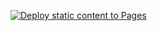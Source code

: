 [![Deploy static content to Pages](https://github.com/TamilGamingNetwork/TNG/actions/workflows/static.yml/badge.svg)](https://github.com/TamilGamingNetwork/TNG/actions/workflows/static.yml)
